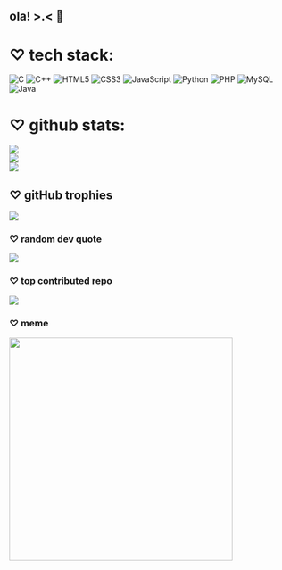 ## ola! >.< 👋

# ♡ tech stack:
![C](https://img.shields.io/badge/c-%2300599C.svg?style=for-the-badge&logo=c&logoColor=white)
![C++](https://img.shields.io/badge/c++-%2300599C.svg?style=for-the-badge&logo=c%2B%2B&logoColor=white) 
![HTML5](https://img.shields.io/badge/html5-%23E34F26.svg?style=for-the-badge&logo=html5&logoColor=white) 
![CSS3](https://img.shields.io/badge/css3-%231572B6.svg?style=for-the-badge&logo=css3&logoColor=white)
![JavaScript](https://img.shields.io/badge/javascript-%23323330.svg?style=for-the-badge&logo=javascript&logoColor=%23F7DF1E) 
![Python](https://img.shields.io/badge/python-3670A0?style=for-the-badge&logo=python&logoColor=ffdd54)
![PHP](https://img.shields.io/badge/php-%23777BB4.svg?style=for-the-badge&logo=php&logoColor=white) 
![MySQL](https://img.shields.io/badge/mysql-%2300000f.svg?style=for-the-badge&logo=mysql&logoColor=white) 
![Java](https://img.shields.io/badge/java-%23ED8B00.svg?style=for-the-badge&logo=openjdk&logoColor=white) 


# ♡ github stats:
![](https://github-readme-stats.vercel.app/api?username=evellynellen&theme=omni&hide_border=false&include_all_commits=true&count_private=true)<br/>
![](https://github-readme-streak-stats.herokuapp.com/?user=evellynellen&theme=omni&hide_border=false)<br/>
![](https://github-readme-stats.vercel.app/api/top-langs/?username=evellynellen&theme=omni&hide_border=false&include_all_commits=true&count_private=true&layout=compact)

## ♡ gitHub trophies
![](https://github-profile-trophy.vercel.app/?username=evellynellen&theme=dracula&no-frame=true&no-bg=false&margin-w=4)

### ♡ random dev quote
![](https://quotes-github-readme.vercel.app/api?type=horizontal&theme=radical)

### ♡ top contributed repo
![](https://github-contributor-stats.vercel.app/api?username=evellynellen&limit=5&theme=dracula&combine_all_yearly_contributions=true)

### ♡ meme
<img src='https://randommeme-five.vercel.app/' style="height: 400px;"/>

